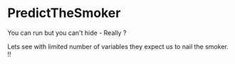 PredictTheSmoker
================

You can run but you can't hide - Really ? 

Lets see with limited number of variables they expect us to nail the smoker. !! 
